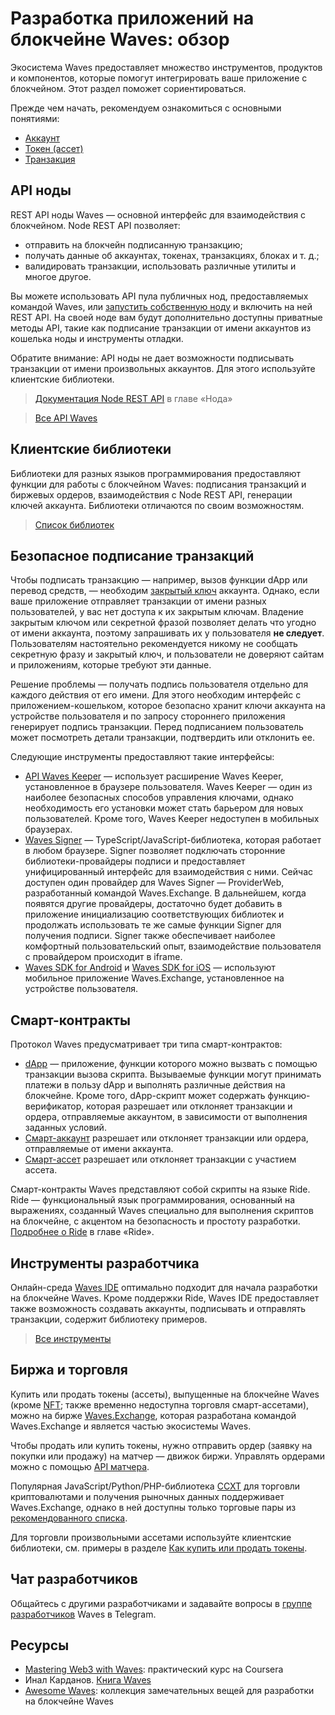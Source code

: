 # Разработка приложений на блокчейне Waves: обзор

Экосистема Waves предоставляет множество инструментов, продуктов и компонентов, которые помогут интегрировать ваше приложение с блокчейном. Этот раздел поможет сориентироваться.

Прежде чем начать, рекомендуем ознакомиться с основными понятиями:

* [Аккаунт](/ru/blockchain/account/)
* [Токен (ассет)](/ru/blockchain/token/)
* [Транзакция](/ru/blockchain/transaction/)

## API ноды

REST API ноды Waves — основной интерфейс для взаимодействия с блокчейном. Node REST API позволяет:

* отправить на блокчейн подписанную транзакцию;
* получать данные об аккаунтах, токенах, транзакциях, блоках и т. д.;
* валидировать транзакции, использовать различные утилиты и многое другое.

Вы можете использовать API пула публичных нод, предоставляемых командой Waves, или [запустить собственную ноду](/ru/waves-node/how-to-install-a-node/how-to-install-a-node) и включить на ней REST API. На своей ноде вам будут дополнительно доступны приватные методы API, такие как подписание транзакции от имени аккаунтов из кошелька ноды и инструменты отладки.

Обратите внимание: API ноды не дает возможности подписывать транзакции от имени произвольных аккаунтов. Для этого используйте клиентские библиотеки.

> [Документация Node REST API](/ru/waves-node/node-api/) в главе «Нода»

> [Все API Waves](/ru/building-apps/waves-api-and-sdk/)

## Клиентские библиотеки

Библиотеки для разных языков программирования предоставляют функции для работы с блокчейном Waves: подписания транзакций и биржевых ордеров, взаимодействия с Node REST API, генерации ключей аккаунта. Библиотеки отличаются по своим возможностям.

> [Список библиотек](/ru/building-apps/waves-api-and-sdk/client-libraries/)

## Безопасное подписание транзакций

Чтобы подписать транзакцию — например, вызов функции dApp или перевод средств, — необходим [закрытый ключ](/ru/blockchain/account/#ключи) аккаунта. Однако, если ваше приложение отправляет транзакции от имени разных пользователей, у вас нет доступа к их закрытым ключам. Владение закрытым ключом или секретной фразой позволяет делать что угодно от имени аккаунта, поэтому запрашивать их у пользователя **не следует**. Пользователям настоятельно рекомендуется никому не сообщать секретную фразу и закрытый ключ, и пользователи не доверяют сайтам и приложениям, которые требуют эти данные.

Решение проблемы — получать подпись пользователя отдельно для каждого действия от его имени. Для этого необходим интерфейс с приложением-кошельком, которое безопасно хранит ключи аккаунта на устройстве пользователя и по запросу стороннего приложения генерирует подпись транзакции. Перед подписанием пользователь может посмотреть детали транзакции, подтвердить или отклонить ее.

Следующие инструменты предоставляют такие интерфейсы:

* [API Waves Keeper](/ru/ecosystem/waves-keeper/waves-keeper-api) — использует расширение Waves Keeper, установленное в браузере пользователя. Waves Keeper — один из наиболее безопасных способов управления ключами, однако необходимость его установки может стать барьером для новых пользователей. Кроме того, Waves Keeper недоступен в мобильных браузерах.
* [Waves Signer](/ru/building-apps/waves-api-and-sdk/client-libraries/signer) — TypeScript/JavaScript-библиотека, которая работает в любом браузере. Signer позволяет подключать сторонние библиотеки-провайдеры подписи и предоставляет унифицированный интерфейс для взаимодействия с ними. Сейчас доступен один провайдер для Waves Signer — ProviderWeb, разработанный командой Waves.Exchange. В дальнейшем, когда появятся другие провайдеры, достаточно будет добавить в приложение инициализацию соответствующих библиотек и продолжать использовать те же самые функции Signer для получения подписи. Signer также обеспечивает наиболее комфортный пользовательский опыт, взаимодействие пользователя с провайдером происходит в iframe.
* [Waves SDK for Android](https://github.com/wavesplatform/WavesSDK-android) и [Waves SDK for iOS](https://github.com/wavesplatform/WavesSDK-iOS) — используют мобильное приложение Waves.Exchange, установленное на устройстве пользователя.

## Смарт-контракты

Протокол Waves предусматривает три типа смарт-контрактов:

* [dApp](/ru/building-apps/smart-contracts/what-is-a-dapp) — приложение, функции которого можно вызвать с помощью транзакции вызова скрипта. Вызываемые функции могут принимать платежи в пользу dApp и выполнять различные действия на блокчейне. Кроме того, dApp-скрипт может содержать функцию-верификатор, которая разрешает или отклоняет транзакции и ордера, отправляемые аккаунтом, в зависимости от выполнения заданных условий.
* [Смарт-аккаунт](/ru/building-apps/smart-contracts/what-is-smart-account) разрешает или отклоняет транзакции или ордера, отправляемые от имени аккаунта.
* [Смарт-ассет](/ru/building-apps/smart-contracts/what-is-smart-asset) разрешает или отклоняет транзакции с участием ассета.

Смарт-контракты Waves представляют собой скрипты на языке Ride. Ride — функциональный язык программирования, основанный на выражениях, созданный Waves специально для выполнения скриптов на блокчейне, с акцентом на безопасность и простоту разработки. [Подробнее о Ride](/ru/ride/) в главе «Ride».

## Инструменты разработчика

Онлайн-среда [Waves IDE](/ru/building-apps/smart-contracts/tools/waves-ide) оптимально подходит для начала разработки на блокчейне Waves. Кроме поддержки Ride, Waves IDE предоставляет также возможность создавать аккаунты, подписывать и отправлять транзакции, содержит библиотеку примеров.

> [Все инструменты](/ru/building-apps/smart-contracts/tools/)

## Биржа и торговля

Купить или продать токены (ассеты), выпущенные на блокчейне Waves (кроме [NFT](/ru/blockchain/token/non-fungible-token); также временно недоступна торговля смарт-ассетами), можно на бирже [Waves.Exchange](https://waves.exchange/), которая разработана командой Waves.Exchange и является частью экосистемы Waves.

Чтобы продать или купить токены, нужно отправить ордер (заявку на покупки или продажу) на матчер — движок биржи. Управлять ордерами можно с помощью [API матчера](https://docs.waves.exchange/ru/waves-matcher/matcher-api).

Популярная JavaScript/Python/PHP-библиотека [CCXT](https://docs.waves.exchange/ru/ccxt/) для торговли криптовалютами и получения рыночных данных поддерживает Waves.Exchange, однако в ней доступны только торговые пары из [рекомендованного списка](https://marketdata.wavesplatform.com/api/v1/tickers).

Для торговли произвольными ассетами используйте клиентские библиотеки, см. примеры в разделе [Как купить или продать токены](/ru/building-apps/how-to/basic/trading).

## Чат разработчиков

Общайтесь с другими разработчиками и задавайте вопросы в [группе разработчиков](https://t.me/waves_ride_dapps_dev) Waves в Telegram.

## Ресурсы

* [Mastering Web3 with Waves](https://www.coursera.org/learn/mastering-web3-waves): практический курс на Coursera
* Инал Карданов. [Книга Waves](https://github.com/KardanovIR/waves-book/)
* [Awesome Waves](https://github.com/msmolyakov/awesome-waves): коллекция замечательных вещей для разработки на блокчейне Waves
